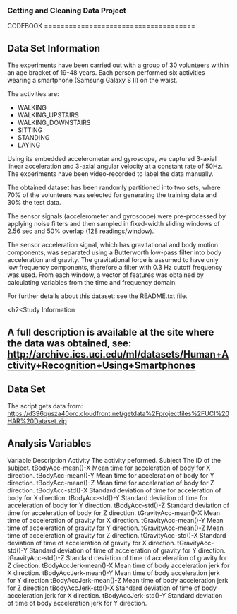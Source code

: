 <h3>Getting and Cleaning Data Project</h3>
CODEBOOK
=====================================
<h2>Data Set Information</h2>

The experiments have been carried out with a group of 30 volunteers within an age bracket of 19-48 years. Each person performed six activities wearing a smartphone (Samsung Galaxy S II) on the waist.

The activities are:
- WALKING
- WALKING_UPSTAIRS
- WALKING_DOWNSTAIRS
- SITTING
- STANDING
- LAYING

Using its embedded accelerometer and gyroscope, we captured 3-axial linear acceleration and 3-axial angular velocity at a constant rate of 50Hz. The experiments have been video-recorded to label the data manually.

The obtained dataset has been randomly partitioned into two sets, where 70% of the volunteers was selected for generating the training data and 30% the test data.

The sensor signals (accelerometer and gyroscope) were pre-processed by applying noise filters and then sampled in fixed-width sliding windows of 2.56 sec and 50% overlap (128 readings/window).

The sensor acceleration signal, which has gravitational and body motion components, was separated using a Butterworth low-pass filter into body acceleration and gravity. The gravitational force is assumed to have only low frequency components, therefore a filter with 0.3 Hz cutoff frequency was used. From each window, a vector of features was obtained by calculating variables from the time and frequency domain.

For further details about this dataset: see the README.txt file.

<h2<Study Information<h2>

A full description is available at the site where the data was obtained, see:
http://archive.ics.uci.edu/ml/datasets/Human+Activity+Recognition+Using+Smartphones

<h2>Data Set</h2>

The script gets data from:
https://d396qusza40orc.cloudfront.net/getdata%2Fprojectfiles%2FUCI%20HAR%20Dataset.zip

<h2>Analysis Variables</h2>
<table>
Variable
Description
Activity	The activity peformed.
Subject	The ID of the subject.
tBodyAcc-mean()-X	Mean time for acceleration of body for X direction.
tBodyAcc-mean()-Y	Mean time for acceleration of body for Y direction.
tBodyAcc-mean()-Z	Mean time for acceleration of body for Z direction.
tBodyAcc-std()-X	Standard deviation of time for acceleration of body for X direction.
tBodyAcc-std()-Y	Standard deviation of time for acceleration of body for Y direction.
tBodyAcc-std()-Z	Standard deviation of time for acceleration of body for Z direction.
tGravityAcc-mean()-X	Mean time of acceleration of gravity for X direction.
tGravityAcc-mean()-Y	Mean time of acceleration of gravity for Y direction.
tGravityAcc-mean()-Z	Mean time of acceleration of gravity for Z direction.
tGravityAcc-std()-X	Standard deviation of time of acceleration of gravity for X direction.
tGravityAcc-std()-Y	Standard deviation of time of acceleration of gravity for Y direction.
tGravityAcc-std()-Z	Standard deviation of time of acceleration of gravity for Z direction.
tBodyAccJerk-mean()-X	Mean time of body acceleration jerk for X direction.
tBodyAccJerk-mean()-Y	Mean time of body acceleration jerk for Y direction
tBodyAccJerk-mean()-Z	Mean time of body acceleration jerk for Z direction
tBodyAccJerk-std()-X	Standard deviation of time of body acceleration jerk for X direction.
tBodyAccJerk-std()-Y	Standard deviation of time of body acceleration jerk for Y direction.
